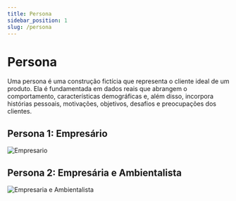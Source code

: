 ```yaml
---
title: Persona
sidebar_position: 1
slug: /persona
---
```


# Persona

Uma persona é uma construção fictícia que representa o cliente ideal de um produto. Ela é fundamentada em dados reais que abrangem o comportamento, características demográficas e, além disso, incorpora histórias pessoais, motivações, objetivos, desafios e preocupações dos clientes.


## Persona 1: Empresário

![Empresario](/img/p1.png)

## Persona 2: Empresária e Ambientalista

![Empresaria e Ambientalista](/img/p2.png)